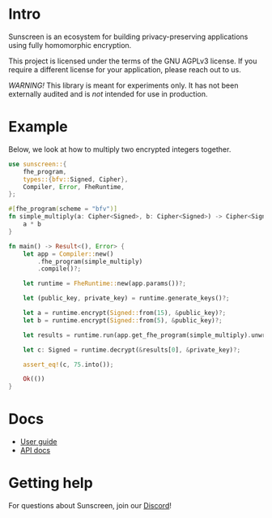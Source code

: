 # Intro

Sunscreen is an ecosystem for building privacy-preserving applications using fully homomorphic encryption.

This project is licensed under the terms of the GNU AGPLv3 license. If you require a different license for your application, please reach out to us.

*WARNING!* This library is meant for experiments only. It has not been externally audited and is *not* intended for use in production.

# Example
Below, we look at how to multiply two encrypted integers together.

```rust
use sunscreen::{
    fhe_program,
    types::{bfv::Signed, Cipher},
    Compiler, Error, FheRuntime,
};

#[fhe_program(scheme = "bfv")]
fn simple_multiply(a: Cipher<Signed>, b: Cipher<Signed>) -> Cipher<Signed> {
    a * b
}

fn main() -> Result<(), Error> {
    let app = Compiler::new()
        .fhe_program(simple_multiply)
        .compile()?;

    let runtime = FheRuntime::new(app.params())?;

    let (public_key, private_key) = runtime.generate_keys()?;

    let a = runtime.encrypt(Signed::from(15), &public_key)?;
    let b = runtime.encrypt(Signed::from(5), &public_key)?;

    let results = runtime.run(app.get_fhe_program(simple_multiply).unwrap(), vec![a, b], &public_key)?;

    let c: Signed = runtime.decrypt(&results[0], &private_key)?;

    assert_eq!(c, 75.into());

    Ok(())
}
```

# Docs
* [User guide](https://bfv-docs.sunscreen.tech/)
* [API docs](https://docs.rs/sunscreen)

# Getting help
For questions about Sunscreen, join our [Discord](https://discord.gg/WHCs6jNNDS)!

